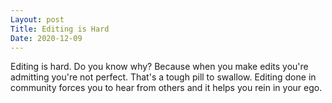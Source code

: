 ```yaml
---
Layout: post
Title: Editing is Hard
Date: 2020-12-09
---
```


Editing is hard. Do you know why? Because when you make edits you're admitting you're not perfect. That's a tough pill to swallow. Editing done in community forces you to hear from others and it helps you rein in your ego. 